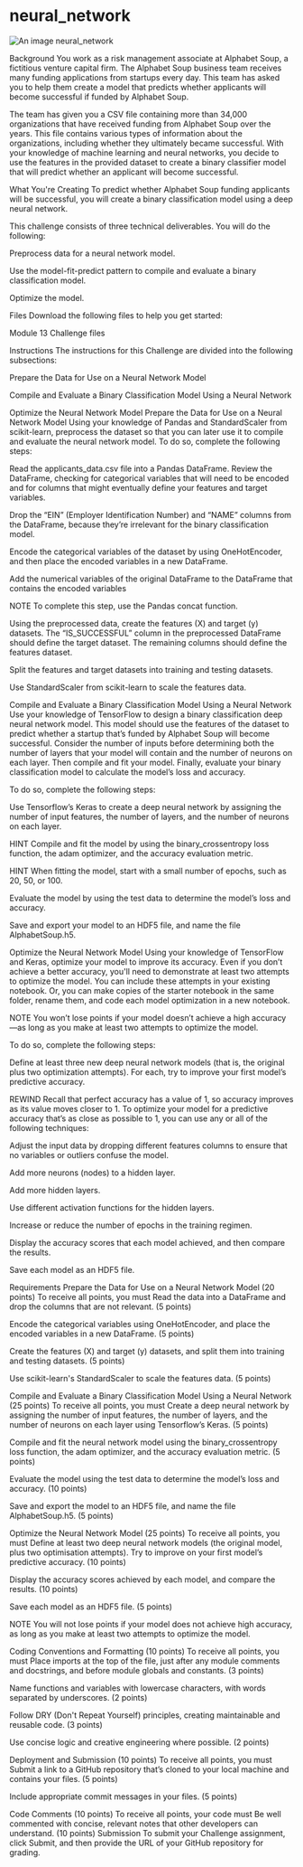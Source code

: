 # neural_network

![An image neural_network]()

Background
You work as a risk management associate at Alphabet Soup, a fictitious venture capital firm. The Alphabet Soup business team receives many funding applications from startups every day. This team has asked you to help them create a model that predicts whether applicants will become successful if funded by Alphabet Soup.

The team has given you a CSV file containing more than 34,000 organizations that have received funding from Alphabet Soup over the years. This file contains various types of information about the organizations, including whether they ultimately became successful. With your knowledge of machine learning and neural networks, you decide to use the features in the provided dataset to create a binary classifier model that will predict whether an applicant will become successful.

What You're Creating
To predict whether Alphabet Soup funding applicants will be successful, you will create a binary classification model using a deep neural network.

This challenge consists of three technical deliverables. You will do the following:

Preprocess data for a neural network model.

Use the model-fit-predict pattern to compile and evaluate a binary classification model.

Optimize the model.

Files
Download the following files to help you get started:

Module 13 Challenge files

Instructions
The instructions for this Challenge are divided into the following subsections:

Prepare the Data for Use on a Neural Network Model

Compile and Evaluate a Binary Classification Model Using a Neural Network

Optimize the Neural Network Model
Prepare the Data for Use on a Neural Network Model
Using your knowledge of Pandas and StandardScaler from scikit-learn, preprocess the dataset so that you can later use it to compile and evaluate the neural network model. To do so, complete the following steps:

Read the applicants_data.csv file into a Pandas DataFrame. Review the DataFrame, checking for categorical variables that will need to be encoded and for columns that might eventually define your features and target variables.

Drop the “EIN” (Employer Identification Number) and “NAME” columns from the DataFrame, because they’re irrelevant for the binary classification model.

Encode the categorical variables of the dataset by using OneHotEncoder, and then place the encoded variables in a new DataFrame.

Add the numerical variables of the original DataFrame to the DataFrame that contains the encoded variables

NOTE
To complete this step, use the Pandas concat function.

Using the preprocessed data, create the features (X) and target (y) datasets. The “IS_SUCCESSFUL” column in the preprocessed DataFrame should define the target dataset. The remaining columns should define the features dataset.

Split the features and target datasets into training and testing datasets.

Use StandardScaler from scikit-learn to scale the features data.

Compile and Evaluate a Binary Classification Model Using a Neural Network
Use your knowledge of TensorFlow to design a binary classification deep neural network model. This model should use the features of the dataset to predict whether a startup that’s funded by Alphabet Soup will become successful. Consider the number of inputs before determining both the number of layers that your model will contain and the number of neurons on each layer. Then compile and fit your model. Finally, evaluate your binary classification model to calculate the model’s loss and accuracy.

To do so, complete the following steps:

Use Tensorflow’s Keras to create a deep neural network by assigning the number of input features, the number of layers, and the number of neurons on each layer.

HINT
Compile and fit the model by using the binary_crossentropy loss function, the adam optimizer, and the accuracy evaluation metric.

HINT
When fitting the model, start with a small number of epochs, such as 20, 50, or 100.

Evaluate the model by using the test data to determine the model’s loss and accuracy.

Save and export your model to an HDF5 file, and name the file AlphabetSoup.h5.

Optimize the Neural Network Model
Using your knowledge of TensorFlow and Keras, optimize your model to improve its accuracy. Even if you don’t achieve a better accuracy, you'll need to demonstrate at least two attempts to optimize the model. You can include these attempts in your existing notebook. Or, you can make copies of the starter notebook in the same folder, rename them, and code each model optimization in a new notebook.

NOTE
You won’t lose points if your model doesn’t achieve a high accuracy—as long as you make at least two attempts to optimize the model.

To do so, complete the following steps:

Define at least three new deep neural network models (that is, the original plus two optimization attempts). For each, try to improve your first model’s predictive accuracy.

REWIND
Recall that perfect accuracy has a value of 1, so accuracy improves as its value moves closer to 1. To optimize your model for a predictive accuracy that’s as close as possible to 1, you can use any or all of the following techniques:

Adjust the input data by dropping different features columns to ensure that no variables or outliers confuse the model.

Add more neurons (nodes) to a hidden layer.

Add more hidden layers.

Use different activation functions for the hidden layers.

Increase or reduce the number of epochs in the training regimen.

Display the accuracy scores that each model achieved, and then compare the results.

Save each model as an HDF5 file.

Requirements
Prepare the Data for Use on a Neural Network Model (20 points)
To receive all points, you must
Read the data into a DataFrame and drop the columns that are not relevant. (5 points)

Encode the categorical variables using OneHotEncoder, and place the encoded variables in a new DataFrame. (5 points)

Create the features (X) and target (y) datasets, and split them into training and testing datasets. (5 points)

Use scikit-learn's StandardScaler to scale the features data. (5 points)

Compile and Evaluate a Binary Classification Model Using a Neural Network (25 points)
To receive all points, you must
Create a deep neural network by assigning the number of input features, the number of layers, and the number of neurons on each layer using Tensorflow’s Keras. (5 points)

Compile and fit the neural network model using the binary_crossentropy loss function, the adam optimizer, and the accuracy evaluation metric. (5 points)

Evaluate the model using the test data to determine the model’s loss and accuracy. (10 points)

Save and export the model to an HDF5 file, and name the file AlphabetSoup.h5. (5 points)

Optimize the Neural Network Model (25 points)
To receive all points, you must
Define at least two deep neural network models (the original model, plus two optimisation attempts). Try to improve on your first model’s predictive accuracy. (10 points)

Display the accuracy scores achieved by each model, and compare the results. (10 points)

Save each model as an HDF5 file. (5 points)

NOTE
You will not lose points if your model does not achieve high accuracy, as long as you make at least two attempts to optimize the model.

Coding Conventions and Formatting (10 points)
To receive all points, you must
Place imports at the top of the file, just after any module comments and docstrings, and before module globals and constants. (3 points)

Name functions and variables with lowercase characters, with words separated by underscores. (2 points)

Follow DRY (Don't Repeat Yourself) principles, creating maintainable and reusable code. (3 points)

Use concise logic and creative engineering where possible. (2 points)

Deployment and Submission (10 points)
To receive all points, you must
Submit a link to a GitHub repository that’s cloned to your local machine and contains your files. (5 points)

Include appropriate commit messages in your files. (5 points)

Code Comments (10 points)
To receive all points, your code must
Be well commented with concise, relevant notes that other developers can understand. (10 points)
Submission
To submit your Challenge assignment, click Submit, and then provide the URL of your GitHub repository for grading.
